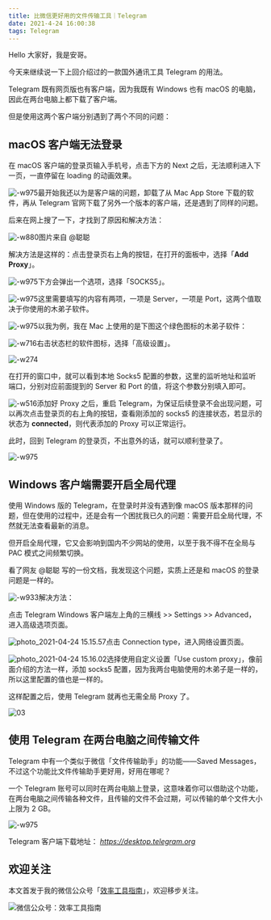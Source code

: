 ```yaml
---
title: 比微信更好用的文件传输工具｜Telegram    
date: 2021-4-24 16:00:38    
tags: Telegram          
---
```


Hello 大家好，我是安哥。 

今天来继续说一下上回介绍过的一款国外通讯工具 Telegram 的用法。

Telegram 既有网页版也有客户端，因为我既有 Windows 也有 macOS 的电脑，因此在两台电脑上都下载了客户端。

但是使用这两个客户端分别遇到了两个不同的问题：

## macOS 客户端无法登录

在 macOS 客户端的登录页输入手机号，点击下方的 Next 之后，无法顺利进入下一页，一直停留在 loading 的动画效果。

![-w975](https://article-picbed-1302715071.cos.ap-guangzhou.myqcloud.com/2021/04/24/16192457095838.jpg)最开始我还以为是客户端的问题，卸载了从 Mac App Store 下载的软件，再从 Telegram 官网下载了另外一个版本的客户端，还是遇到了同样的问题。

后来在网上搜了一下，才找到了原因和解决方法：

![-w880](https://article-picbed-1302715071.cos.ap-guangzhou.myqcloud.com/2021/04/24/16192463162062.jpg)图片来自 @聪聪

解决方法是这样的：点击登录页右上角的按钮，在打开的面板中，选择「**Add Proxy**」。  

![-w975](https://article-picbed-1302715071.cos.ap-guangzhou.myqcloud.com/2021/04/24/16192462674658.jpg)下方会弹出一个选项，选择「SOCKS5」。

![-w975](https://article-picbed-1302715071.cos.ap-guangzhou.myqcloud.com/2021/04/24/16192464564623.jpg)这里需要填写的内容有两项，一项是 Server，一项是 Port，这两个值取决于你使用的木弟子软件。

![-w975](https://article-picbed-1302715071.cos.ap-guangzhou.myqcloud.com/2021/04/24/16192465170619.jpg)以我为例，我在 Mac 上使用的是下图这个绿色图标的木弟子软件：

![-w716](https://article-picbed-1302715071.cos.ap-guangzhou.myqcloud.com/2021/04/24/16192466542669.jpg)右击状态栏的软件图标，选择「高级设置」。

![-w274](https://article-picbed-1302715071.cos.ap-guangzhou.myqcloud.com/2021/04/24/16192467329325.jpg)

在打开的窗口中，就可以看到本地 Socks5 配置的参数，这里的监听地址和监听端口，分别对应前面提到的 Server 和 Port 的值，将这个参数分别填入即可。

![-w516](https://article-picbed-1302715071.cos.ap-guangzhou.myqcloud.com/2021/04/24/16192468052877.jpg)添加好 Proxy 之后，重启 Telegram，为保证后续登录不会出现问题，可以再次点击登录页的右上角的按钮，查看刚添加的 socks5 的连接状态，若显示的状态为 **connected**，则代表添加的 Proxy 可以正常运行。  

此时，回到 Telegram 的登录页，不出意外的话，就可以顺利登录了。

![-w975](https://article-picbed-1302715071.cos.ap-guangzhou.myqcloud.com/2021/04/24/16192470326556.jpg)

## Windows 客户端需要开启全局代理

使用 Windows 版的 Telegram，在登录时并没有遇到像 macOS 版本那样的问题，但在使用的过程中，还是会有一个困扰我已久的问题：需要开启全局代理，不然就无法查看最新的消息。  

但开启全局代理，它又会影响到国内不少网站的使用，以至于我不得不在全局与 PAC 模式之间频繁切换。

看了网友 @聪聪 写的一份文档，我发现这个问题，实质上还是和 macOS 的登录问题是一样的。

![-w933](https://article-picbed-1302715071.cos.ap-guangzhou.myqcloud.com/2021/04/24/16192487950012.jpg)解决方法：

点击 Telegram Windows 客户端左上角的三横线 >> Settings >> Advanced，进入高级选项页面。

![photo_2021-04-24 15.15.57](https://article-picbed-1302715071.cos.ap-guangzhou.myqcloud.com/2021/04/24/photo20210424-151557.jpeg)点击 Connection type，进入网络设置页面。

![photo_2021-04-24 15.16.02](https://article-picbed-1302715071.cos.ap-guangzhou.myqcloud.com/2021/04/24/photo20210424-151602.jpeg)选择使用自定义设置「Use custom proxy」，像前面介绍的方法一样，添加 socks5 配置，因为我两台电脑使用的木弟子是一样的，所以这里配置的值也是一样的。  

这样配置之后，使用 Telegram 就再也无需全局 Proxy 了。  

![03](https://article-picbed-1302715071.cos.ap-guangzhou.myqcloud.com/2021/04/24/03.png)

## 使用 Telegram 在两台电脑之间传输文件

Telegram 中有一个类似于微信「文件传输助手」的功能——Saved Messages，不过这个功能比文件传输助手更好用，好用在哪呢？

一个 Telegram 账号可以同时在两台电脑上登录，这意味着你可以借助这个功能，在两台电脑之间传输各种文件，且传输的文件不会过期，可以传输的单个文件大小上限为 2 GB。

![-w975](https://article-picbed-1302715071.cos.ap-guangzhou.myqcloud.com/2021/04/24/16192492668225.jpg)

Telegram 客户端下载地址：
*https://desktop.telegram.org*   

## 欢迎关注  

本文首发于我的微信公众号「[效率工具指南](https://mp.weixin.qq.com/s/rzXeG7L5il7nb3WEnS8-Wg)」，欢迎移步关注。     

![微信公众号：效率工具指南](https://article-picbed-1302715071.cos.ap-guangzhou.myqcloud.com/2021/04/18/gong-zhong-hao-wei-bu-er-wei-ma-dailogo.png)   
